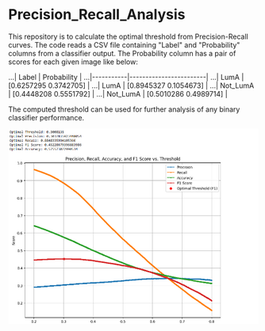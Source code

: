 # Precision_Recall_Analysis
This repository is to calculate the optimal threshold from Precision-Recall curves.
The code reads a CSV file containing "Label" and "Probability" columns from a classifier output. The Probability column has a pair of scores for each given image like below:

...| Label     |  Probability           |
...|-----------|------------------------|
...| LumA      | [0.6257295  0.3742705] |
...| LumA      | [0.8945327  0.1054673] |
...| Not_LumA  | [0.4448208  0.5551792] |
...| Not_LumA  | [0.5010286  0.4989714] |

The computed threshold can be used for further analysis of any binary classifier performance.

![An exaple result of the code](PR_Thresholding.png)
